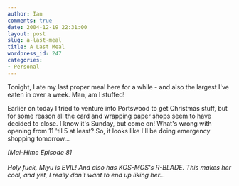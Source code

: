 ```yaml
---
author: Ian
comments: true
date: 2004-12-19 22:31:00
layout: post
slug: a-last-meal
title: A Last Meal
wordpress_id: 247
categories:
- Personal
---
```


Tonight, I ate my last proper meal here for a while - and also the largest I've eaten in over a week.  Man, am I stuffed!  

Earlier on today I tried to venture into Portswood to get Christmas stuff, but for some reason all the card and wrapping paper shops seem to have decided to close.  I know it's Sunday, but come on!  What's wrong with opening from 11 'til 5 at least?  So, it looks like I'll be doing emergency shopping tomorrow...  

*[Mai-Hime Episode 8]<br/><br/>Holy fuck, Miyu is EVIL!  And also has KOS-MOS's R-BLADE.  This makes her cool, and yet, I *really* don't want to end up liking her...*
